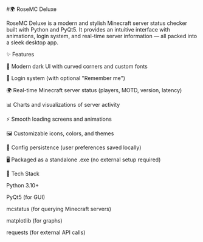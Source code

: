 #🌍 RoseMC Deluxe

RoseMC Deluxe is a modern and stylish Minecraft server status checker built with Python and PyQt5.
It provides an intuitive interface with animations, login system, and real-time server information — all packed into a sleek desktop app.

✨ Features

🎨 Modern dark UI with curved corners and custom fonts

🔐 Login system (with optional "Remember me")

🌍 Real-time Minecraft server status (players, MOTD, version, latency)

📊 Charts and visualizations of server activity

⚡ Smooth loading screens and animations

🖼️ Customizable icons, colors, and themes

💾 Config persistence (user preferences saved locally)

🖥️ Packaged as a standalone .exe (no external setup required)

🚀 Tech Stack

Python 3.10+

PyQt5 (for GUI)

mcstatus (for querying Minecraft servers)

matplotlib (for graphs)

requests (for external API calls)
